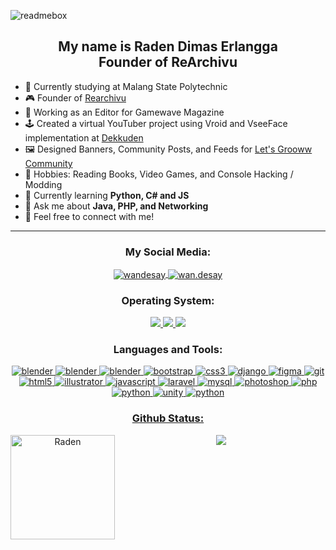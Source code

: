 ![readmebox](https://github.com/RadenDimasErlangga21/RadenDimasErlangga21/assets/70926476/b578ca52-5825-432a-9cc9-df9b74294bd3)

<h2 align="center">My name is Raden Dimas Erlangga<br>
Founder of ReArchivu</h1>

- 🔭 Currently studying at Malang State Polytechnic
- 🎮 Founder of [Rearchivu](https://www.youtube.com/@ReArchivu)
- 📔 Working as an Editor for Gamewave Magazine
- 🕹️ Created a virtual YouTuber project using Vroid and VseeFace implementation at [Dekkuden](https://www.youtube.com/c/Dekkuden)
- 🖼️ Designed Banners, Community Posts, and Feeds for [Let's Grooww Community](https://www.youtube.com/channel/UC8wkpzZkIj0oW1h4dpOraUA/)
- 🎲 Hobbies: Reading Books, Video Games, and Console Hacking / Modding
- 🌱 Currently learning **Python, C# and JS**
- 💬 Ask me about **Java, PHP, and Networking**
- 🌠 Feel free to connect with me!

------

<h3 align="center">My Social Media:</h3>
<p align="center">
<a href="https://www.linkedin.com/in/raden-dimas-erlangga-64268b179/" target="_blank"> <img align="center" src="https://img.shields.io/badge/LinkedIn-0077B5?style=for-the-badge&logo=linkedin&logoColor=white" alt="wandesay" /> </a>
<a href="https://www.instagram.com/rad.raden/" target="_blank"><img align="center" src="https://img.shields.io/badge/Instagram-E4405F?style=for-the-badge&logo=instagram&logoColor=white" alt="wan.desay"/> </a>


<h3 align="center"> Operating System:</h3>
<p align="center"> <a href="https://www.apple.com/id/ios/ios-15/" target="_blank"> <img src="https://img.shields.io/badge/iOS-000000?style=for-the-badge&logo=ios&logoColor=white" /> </a>
<a href="https://www.microsoft.com/en-us/windows" target="_blank"> <img src="https://img.shields.io/badge/Windows-0078D6?style=for-the-badge&logo=windows&logoColor=white"/> </a>
</a> <a href="https://www.android.com/intl/id_id/" target="_blank"> <img src="https://img.shields.io/badge/Android-3DDC84?style=for-the-badge&logo=android&logoColor=white"/> </a>

<h3 align="center">Languages and Tools:</h3>
<p align="center"> <a href="https://www.blender.org/" target="_blank" rel="noreferrer"> <img src="https://img.shields.io/badge/blender-%23F5792A.svg?style=for-the-badge&logo=blender&logoColor=white" alt="blender" />  <a href="https://www.udemy.com/" target="_blank" rel="noreferrer"> <img src="https://img.shields.io/badge/Udemy-EC5252?style=for-the-badge&logo=Udemy&logoColor=white" alt="blender" /> <a href="https://code.visualstudio.com/" target="_blank" rel="noreferrer"> <img src="https://img.shields.io/badge/Visual_Studio-5C2D91?style=for-the-badge&logo=visual%20studio&logoColor=white" alt="blender" /> </a> <a href="https://getbootstrap.com" target="_blank" rel="noreferrer"> <img src="https://img.shields.io/badge/Bootstrap-563D7C?style=for-the-badge&logo=bootstrap&logoColor=white" alt="bootstrap" /> </a> <a href="https://www.w3schools.com/css/" target="_blank" rel="noreferrer"> <img src="https://img.shields.io/badge/CSS-239120?&style=for-the-badge&logo=css3&logoColor=white" alt="css3" /> </a> <a href="https://www.djangoproject.com/" target="_blank" rel="noreferrer"> <img src="https://img.shields.io/badge/Django-092E20?style=for-the-badge&logo=django&logoColor=white" alt="django" /> </a> <a href="https://www.figma.com/" target="_blank" rel="noreferrer"> <img src="https://img.shields.io/badge/Figma-F24E1E?style=for-the-badge&logo=figma&logoColor=white" alt="figma" /> </a> <a href="https://git-scm.com/" target="_blank" rel="noreferrer"> <img src="https://img.shields.io/badge/GIT-E44C30?style=for-the-badge&logo=git&logoColor=white" alt="git" /> </a> <a href="https://www.w3.org/html/" target="_blank" rel="noreferrer"> <img src="https://img.shields.io/badge/HTML5-E34F26?style=for-the-badge&logo=html5&logoColor=white" alt="html5"/> </a> <a href="https://www.adobe.com/in/products/illustrator.html" target="_blank" rel="noreferrer"> <img src="https://img.shields.io/badge/Adobe%20Illustrator-FF9A00?style=for-the-badge&logo=adobe%20illustrator&logoColor=white" alt="illustrator" /> </a> <a href="https://developer.mozilla.org/en-US/docs/Web/JavaScript" target="_blank" rel="noreferrer"> <img src="https://img.shields.io/badge/JavaScript-F7DF1E?style=for-the-badge&logo=javascript&logoColor=black" alt="javascript"/> </a> <a href="https://laravel.com/" target="_blank" rel="noreferrer"> <img src="https://img.shields.io/badge/Laravel-FF2D20?style=for-the-badge&logo=laravel&logoColor=white" alt="laravel" /> </a> <a href="https://www.mysql.com/" target="_blank" rel="noreferrer"> <img src="https://img.shields.io/badge/MySQL-00000F?style=for-the-badge&logo=mysql&logoColor=white" alt="mysql" /> </a> <a href="https://www.photoshop.com/en" target="_blank" rel="noreferrer"> <img src="https://img.shields.io/badge/Adobe%20Photoshop-31A8FF?style=for-the-badge&logo=Adobe%20Photoshop&logoColor=black" alt="photoshop" /> </a> <a href="https://www.php.net" target="_blank" rel="noreferrer"> <img src="https://img.shields.io/badge/PHP-777BB4?style=for-the-badge&logo=php&logoColor=white" alt="php" /> </a> <a href="https://www.python.org" target="_blank" rel="noreferrer"> <img src="https://img.shields.io/badge/Python-3776AB?style=for-the-badge&logo=python&logoColor=white" alt="python" /> </a> <a href="https://unity.com/" target="_blank" rel="noreferrer"> <img src="https://img.shields.io/badge/Unity-100000?style=for-the-badge&logo=unity&logoColor=white" alt="unity" /> <a href="https://www.arduino.cc/" target="_blank" rel="noreferrer"> <img src="https://img.shields.io/badge/Arduino-00979D?style=for-the-badge&logo=Arduino&logoColor=white" alt="python" />  </p>

<h3 align="center"> Github Status:</h3>
<p align="center"> <img height="167" align="left" src="https://github-readme-stats.vercel.app/api?username=RadenDimasErlangga21&show_icons=true&theme=tokyonight" style="max-width:100%;" alt="Raden" /> <img src="https://github-readme-stats.vercel.app/api/top-langs/?username=RadenDimasErlangga21&layout=compact&theme=tokyonight" />  </p>
